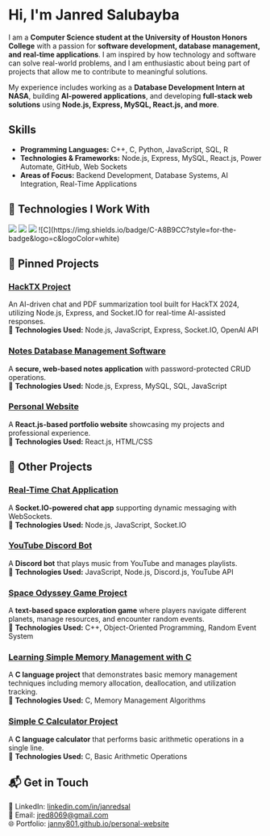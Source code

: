# Hi, I'm Janred Salubayba

I am a **Computer Science student at the University of Houston Honors College** with a passion for **software development, database management, and real-time applications**. I am inspired by how technology and software can solve real-world problems, and I am enthusiastic about being part of projects that allow me to contribute to meaningful solutions.

My experience includes working as a **Database Development Intern at NASA**, building **AI-powered applications**, and developing **full-stack web solutions** using **Node.js, Express, MySQL, React.js, and more**.



##  Skills
- **Programming Languages:** C++, C, Python, JavaScript, SQL, R
- **Technologies & Frameworks:** Node.js, Express, MySQL, React.js, Power Automate, GitHub, Web Sockets
- **Areas of Focus:** Backend Development, Database Systems, AI Integration, Real-Time Applications

## 🚀 Technologies I Work With  
<img src="https://img.shields.io/badge/C%2B%2B-00599C?style=for-the-badge&logo=c%2B%2B&logoColor=white">  
<img src="https://img.shields.io/badge/JavaScript-F7DF1E?style=for-the-badge&logo=javascript&logoColor=black">  
<img src="https://img.shields.io/badge/MySQL-4479A1?style=for-the-badge&logo=mysql&logoColor=white">  
![C](https://img.shields.io/badge/C-A8B9CC?style=for-the-badge&logo=c&logoColor=white)



## 📌 Pinned Projects  

### [HackTX Project](https://github.com/janny801/hacktxproj)  
An AI-driven chat and PDF summarization tool built for HackTX 2024, utilizing Node.js, Express, and Socket.IO for real-time AI-assisted responses.  
🔧 **Technologies Used:** Node.js, JavaScript, Express, Socket.IO, OpenAI API


### [Notes Database Management Software](https://github.com/janny801/smallsqldbprac)  
A **secure, web-based notes application** with password-protected CRUD operations.  
🔧 **Technologies Used:** Node.js, Express, MySQL, SQL, JavaScript  

### [Personal Website](https://github.com/janny801/personal-website)  
A **React.js-based portfolio website** showcasing my projects and professional experience.  
🔧 **Technologies Used:** React.js, HTML/CSS  


## 🔗 Other Projects  

### [Real-Time Chat Application](https://github.com/janny801/real-time-chat-app)  
A **Socket.IO-powered chat app** supporting dynamic messaging with WebSockets.  
🔧 **Technologies Used:** Node.js, JavaScript, Socket.IO  

### [YouTube Discord Bot](https://github.com/janny801/youtube-discordbot)  
A **Discord bot** that plays music from YouTube and manages playlists.  
🔧 **Technologies Used:** JavaScript, Node.js, Discord.js, YouTube API  

### [Space Odyssey Game Project](https://github.com/janny801/Space-Odyssey-Project)  
A **text-based space exploration game** where players navigate different planets, manage resources, and encounter random events.  
🔧 **Technologies Used:** C++, Object-Oriented Programming, Random Event System  

### [Learning Simple Memory Management with C](https://github.com/janny801/simple-mem-management-in-c)  
A **C language project** that demonstrates basic memory management techniques including memory allocation, deallocation, and utilization tracking.  
🔧 **Technologies Used:** C, Memory Management Algorithms

### [Simple C Calculator Project](https://github.com/janny801/simple-c-calculator)
A **C language calculator** that performs basic arithmetic operations in a single line.  
🔧 **Technologies Used:** C, Basic Arithmetic Operations


## 📬 Get in Touch  
💼 LinkedIn: [linkedin.com/in/janredsal](https://www.linkedin.com/in/janredsal)  
📧 Email: jred8069@gmail.com  
🌐 Portfolio: [janny801.github.io/personal-website](https://janny801.github.io/personal-website)  
